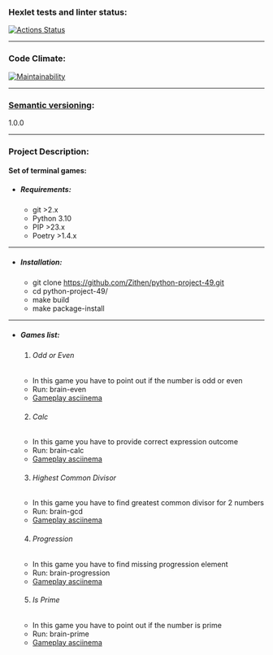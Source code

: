 ### Hexlet tests and linter status:
[![Actions Status](https://github.com/Zithen/python-project-49/workflows/hexlet-check/badge.svg)](https://github.com/Zithen/python-project-49/actions)

---

### Code Climate:
[![Maintainability](https://api.codeclimate.com/v1/badges/d1721ff5250a7261cc26/maintainability)](https://codeclimate.com/github/Zithen/python-project-49/maintainability)

---

### [Semantic versioning](https://semver.org/):
1.0.0

---

### Project Description:
#### Set of terminal games:

* ##### Requirements:
  * git >2.x
  * Python 3.10
  * PIP >23.x
  * Poetry >1.4.x

---

* ##### Installation:
  * git clone https://github.com/Zithen/python-project-49.git
  * cd python-project-49/
  * make build
  * make package-install

---

* ##### Games list:
  1. ###### Odd or Even
    * In this game you have to point out if the number is odd or even
    * Run: brain-even
    * [Gameplay asciinema](https://asciinema.org/a/bpSQbw5Klj0kyFyIOXKSAqjE0)

  2. ###### Calc
    * In this game you have to provide correct expression outcome
    * Run: brain-calc
    * [Gameplay asciinema](https://asciinema.org/a/LQwk3TMs03OZb6OXOep6lNOss)

  3. ###### Highest Common Divisor
    * In this game you have to find greatest common divisor for 2 numbers 
    * Run: brain-gcd
    * [Gameplay asciinema](https://asciinema.org/a/TTdEVt3yChriArzsTSFU6y38F)

  4. ###### Progression
    * In this game you have to find missing progression element 
    * Run: brain-progression
    * [Gameplay asciinema](https://asciinema.org/a/gyghAKDaQg5OMwmlxReMjdB2z)

  5. ###### Is Prime
    * In this game you have to point out if the number is prime 
    * Run: brain-prime
    * [Gameplay asciinema](https://asciinema.org/a/rrOVluBP5gOAkDmhlZGayuIgB)
